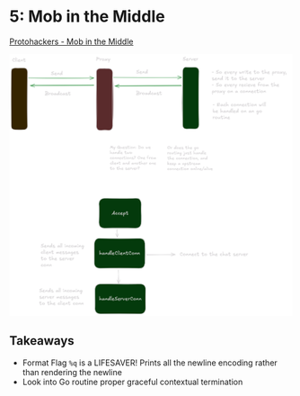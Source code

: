 # 5: Mob in the Middle
[Protohackers - Mob in the Middle](https://protohackers.com/problem/5)

![design](design.png)

## Takeaways
- Format Flag `%q` is a LIFESAVER! Prints all the newline encoding rather than rendering the newline
- Look into Go routine proper graceful contextual termination
